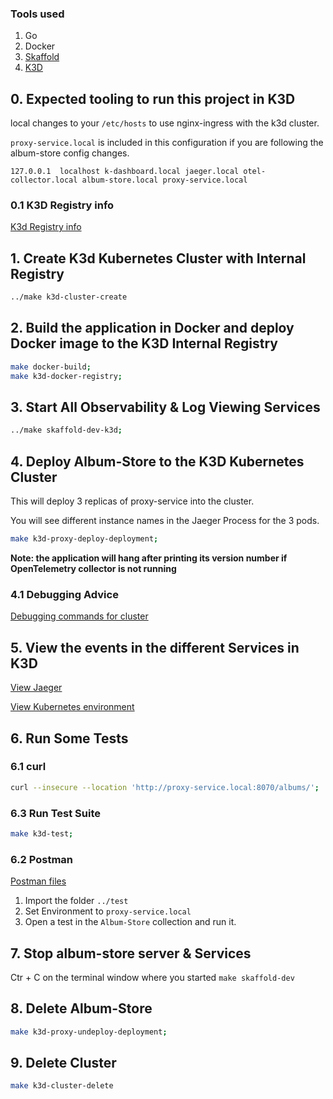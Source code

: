 ### Tools used

1. Go
2. Docker
3. [Skaffold](https://skaffold.dev/)
4. [K3D](https://k3d.io/v5.4.6/)

## 0. Expected tooling to run this project in K3D

local changes to your `/etc/hosts` to use nginx-ingress with the k3d cluster.

`proxy-service.local` is included in this configuration if you are following the album-store config changes.

`127.0.0.1	localhost k-dashboard.local jaeger.local otel-collector.local album-store.local proxy-service.local`

### 0.1 K3D Registry info

[K3d Registry info](K3D-registry.md)

## 1. Create K3d Kubernetes Cluster with Internal Registry

```bash
../make k3d-cluster-create
```

## 2. Build the application in Docker and deploy Docker image to the  K3D Internal Registry

```bash
make docker-build;
make k3d-docker-registry;
```

## 3. Start All Observability & Log Viewing Services
 
```bash
../make skaffold-dev-k3d;
```

## 4. Deploy Album-Store to the K3D Kubernetes Cluster

This will deploy 3 replicas of proxy-service into the cluster. 

You will see different instance names in the Jaeger Process for the 3 pods.

```bash
make k3d-proxy-deploy-deployment;
```

**Note: the application will hang after printing its version number if  OpenTelemetry collector is not running**

### 4.1 Debugging Advice  

[Debugging commands for cluster](K3D-Debugging.md)

## 5. View the events in the different Services in K3D

[View Jaeger](http://jaeger.local:8070/search?limit=20&service=album-store)

[View Kubernetes environment](http://k-dashboard:8070/)

## 6. Run Some Tests

### 6.1 curl

```bash
curl --insecure --location 'http://proxy-service.local:8070/albums/'; 
```

### 6.3 Run Test Suite

```bash
make k3d-test;
```

### 6.2 Postman

[Postman files](../test/postman_collection.json)

1. Import the folder `../test`
1. Set Environment to `proxy-service.local`
1. Open a test in the `Album-Store` collection and run it.

## 7. Stop album-store server & Services  

Ctr + C on the terminal window where you started `make skaffold-dev`

## 8. Delete Album-Store

```bash
make k3d-proxy-undeploy-deployment;
```

## 9. Delete Cluster

```bash
make k3d-cluster-delete
```

